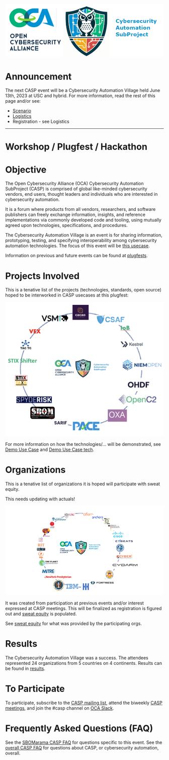![logo](../../Images/Casp-landscape3.png)
---

# Announcement

The next CASP event will be a Cybersecurity Automation Village
held June 13th, 2023 at USC and hybrid.
For more information, read the rest of this page and/or see:
* [Scenario](./UseCases/README.md)
* [Logistics](./logistics.md)
* Registration - see Logistics

---


# Workshop / Plugfest / Hackathon

# Objective
The Open Cybersecurity Alliance (OCA) Cybersecurity Automation SubProject (CASP) is comprised of global like-minded cybersecurity vendors, end users, thought leaders and individuals who are interested in cybersecurity automation.

It is a forum where products from all vendors, researchers, and software publishers can freely exchange information, insights, and reference implementations via commonly developed code and tooling, using mutually agreed upon technologies, specifications, and procedures.

The Cybersecurity Automation Village is an event is for 
sharing information, prototyping, testing, 
and specifying interoperability among cybersecurity automation technologies.
The focus of this event will be [this usecase](./UseCases/README.md).

Information on previous and future events can be found at
[plugfests](../../Plugfests/).

# Projects Involved
This is a tenative list of the projects (technologies, standards, open source) hoped to be interworked
in CASP usecases at this plugfest:

![technologies](../../Images/CASP_technologies.png)

For more information on how the technologies/... will be demonstrated,
see [Demo Use Case](./UseCases/README.md)
and [Demo Use Case tech](./UseCases/use_case_tech.md).

# Organizations
This is a tenative list of organizations it is hoped will participate
with sweat equity.

This needs updating with actuals!

![orgs](../../Images/CASP_orgs2.png)

It was created from participation at previous events and/or interest
expressed at CASP meetings.
This will be finalized as registration is figured out and
[sweat equity](./SweatEquity/README.md) is populated.

See [sweat equity](./SweatEquity/README.md)
for what was provided by the participating orgs.

# Results
The Cybersecurity Automation Village was a success.
The attendees represented 24 organizations from 5 countries on 4 continents.
Results can be found in [results](./Results/README.md).

# To Participate
To participate, subscribe to the
[CASP mailing list](https://lists.oasis-open-projects.org/g/oca-casp),
attend the biweekly
[CASP meetings](https://lists.oasis-open-projects.org/g/oca-casp/calendar),
and join the #casp channel on [OCA Slack](https://app.slack.com).

# Frequently Asked Questions (FAQ)
See the [SBOMarama CASP FAQ](faq.md) for questions 
specific to this event. 
See the [overall CASP FAQ](../../CASP-FAQ.md) for questions 
about CASP, or cybersecurity automation, overall.
